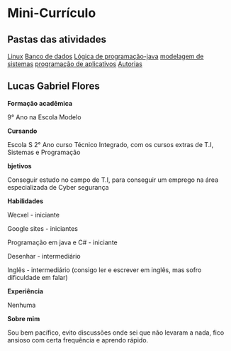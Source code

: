 
# Mini-Currículo

## Pastas das atividades
[Linux](Ferramentas-de-TI/)
[Banco de dados](bancoDeDados/)
[Lógica de programação-java](lógica_computacional/) 
[modelagem de sistemas](modelagemDeSistemas/) 
[programação de aplicativos](programacaoDeApp/)
[Autorias](autorias/)
## Lucas Gabriel Flores
<b> Formação acadêmica </b>

9° Ano na Escola Modelo

<b>Cursando </b>

Escola S 2° Ano curso Técnico Integrado, com os cursos extras de T.I, Sistemas e Programação

<b>bjetivos </b>

Conseguir estudo no campo de T.I, para conseguir um emprego na área especializada de Cyber segurança

<b>Habilidades </b>

Wecxel - iniciante

Google sites - iniciantes

Programação em java e C# - iniciante

Desenhar - intermediário

Inglês - intermediário (consigo ler e escrever em inglês, mas sofro dificuldade em falar)

<b>Experiência </b>

Nenhuma

<b>Sobre mim </b>

Sou bem pacífico, evito discussões onde sei que não levaram a nada, fico ansioso com certa frequência e aprendo rápido.
